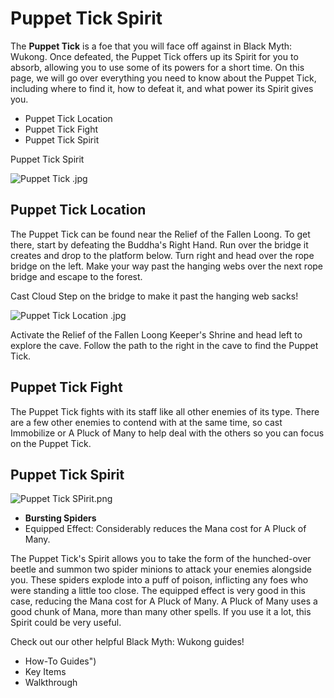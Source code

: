 # Puppet Tick Spirit

The **Puppet Tick** is a foe that you will face off against in Black Myth: Wukong. Once defeated, the Puppet Tick offers up its Spirit for you to absorb, allowing you to use some of its powers for a short time. On this page, we will go over everything you need to know about the Puppet Tick, including where to find it, how to defeat it, and what power its Spirit gives you. 

  * Puppet Tick Location
  * Puppet Tick Fight
  * Puppet Tick Spirit

Puppet Tick Spirit

![Puppet Tick .jpg](https://oyster.ignimgs.com/mediawiki/apis.ign.com/black-myth-wukong/d/d9/Puppet_Tick_.jpg)

## Puppet Tick Location

The Puppet Tick can be found near the Relief of the Fallen Loong. To get there, start by defeating the Buddha's Right Hand. Run over the bridge it creates and drop to the platform below. Turn right and head over the rope bridge on the left. Make your way past the hanging webs over the next rope bridge and escape to the forest. 

Cast Cloud Step on the bridge to make it past the hanging web sacks! 

![Puppet Tick Location .jpg](https://oyster.ignimgs.com/mediawiki/apis.ign.com/black-myth-wukong/d/df/Puppet_Tick_Location_.jpg)

Activate the Relief of the Fallen Loong Keeper's Shrine and head left to explore the cave. Follow the path to the right in the cave to find the Puppet Tick. 

## Puppet Tick Fight

The Puppet Tick fights with its staff like all other enemies of its type. There are a few other enemies to contend with at the same time, so cast Immobilize or A Pluck of Many to help deal with the others so you can focus on the Puppet Tick. 

## Puppet Tick Spirit

![Puppet Tick SPirit.png](https://oyster.ignimgs.com/mediawiki/apis.ign.com/black-myth-wukong/0/05/Puppet_Tick_SPirit.png)

  * **Bursting Spiders**
  * Equipped Effect: Considerably reduces the Mana cost for A Pluck of Many.

The Puppet Tick's Spirit allows you to take the form of the hunched-over beetle and summon two spider minions to attack your enemies alongside you. These spiders explode into a puff of poison, inflicting any foes who were standing a little too close. The equipped effect is very good in this case, reducing the Mana cost for A Pluck of Many. A Pluck of Many uses a good chunk of Mana, more than many other spells. If you use it a lot, this Spirit could be very useful. 

Check out our other helpful Black Myth: Wukong guides! 

  * How-To Guides")
  * Key Items
  * Walkthrough